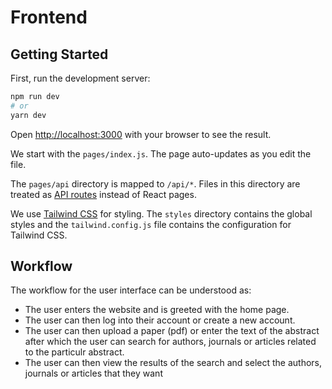 # Frontend

## Getting Started

First, run the development server:

```bash
npm run dev
# or
yarn dev
```

Open [http://localhost:3000](http://localhost:3000) with your browser to see the result.

We start with the `pages/index.js`. The page auto-updates as you edit the file.

The `pages/api` directory is mapped to `/api/*`. Files in this directory are treated as [API routes](https://nextjs.org/docs/api-routes/introduction) instead of React pages.

We use [Tailwind CSS](https://tailwindcss.com/) for styling. The `styles` directory contains the global styles and the `tailwind.config.js` file contains the configuration for Tailwind CSS.

## Workflow

The workflow for the user interface can be understood as:
- The user enters the website and is greeted with the home page.
- The user can then log into their account or create a new account.
- The user can then upload a paper (pdf) or enter the text of the abstract after which the user can search for authors, journals or articles related to the particulr abstract.
- The user can then view the results of the search and select the authors, journals or articles that they want 